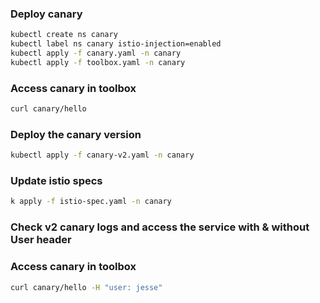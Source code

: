 ### Deploy canary

```sh
kubectl create ns canary
kubectl label ns canary istio-injection=enabled
kubectl apply -f canary.yaml -n canary
kubectl apply -f toolbox.yaml -n canary
```

### Access canary in toolbox

```sh
curl canary/hello
```

### Deploy the canary version

```sh
kubectl apply -f canary-v2.yaml -n canary
```

### Update istio specs

```sh
k apply -f istio-spec.yaml -n canary
```

### Check v2 canary logs and access the service with & without User header

### Access canary in toolbox

```sh
curl canary/hello -H "user: jesse"
```